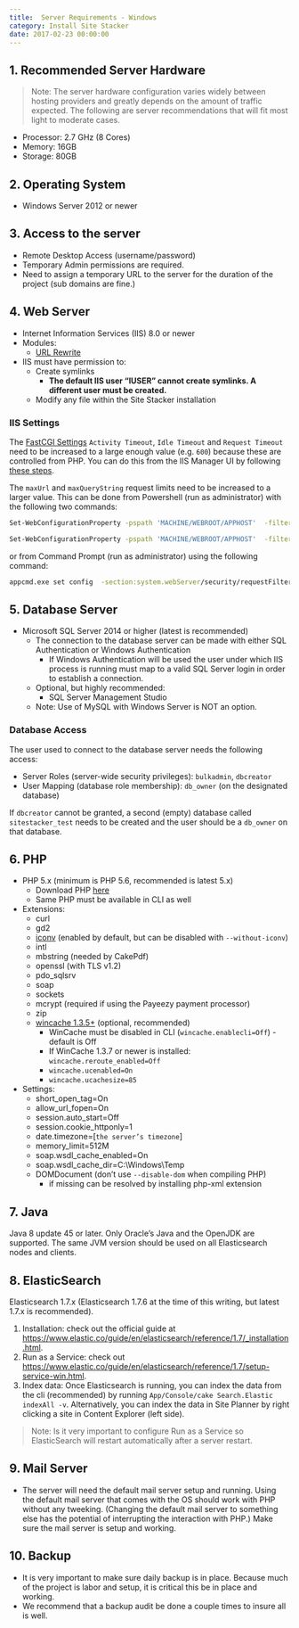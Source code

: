 ```yaml
---
title:  Server Requirements - Windows
category: Install Site Stacker
date: 2017-02-23 00:00:00
---
```


## 1. Recommended Server Hardware

> Note: The server hardware configuration varies widely between hosting providers and greatly depends on the amount of traffic expected. The following are server recommendations that will fit most light to moderate cases.

* Processor: 2.7 GHz (8 Cores)
* Memory: 16GB
* Storage: 80GB


## 2. Operating System

* Windows Server 2012 or newer


## 3. Access to the server

* Remote Desktop Access (username/password)
* Temporary Admin permissions are required.
* Need to assign a temporary URL to the server for the duration of the project (sub domains are fine.)


## 4. Web Server

* Internet Information Services (IIS) 8.0 or newer
* Modules:
   * [URL Rewrite](http://www.google.com/url?q=http%3A%2F%2Fwww.iis.net%2Fdownloads%2Fmicrosoft%2Furl-rewrite&sa=D&sntz=1&usg=AFQjCNHslW_84Io3PnG3NyHM07RQ0Jzy8Q)
* IIS must have permission to:
   * Create symlinks
      * **The default IIS user “IUSER” cannot create symlinks. A different user must be created.**
   * Modify any file within the Site Stacker installation

### IIS Settings

The [FastCGI Settings](https://www.iis.net/configreference/system.webserver/fastcgi) `Activity Timeout`, `Idle Timeout` and `Request Timeout` need to be increased to a large enough value (e.g. `600`) because these are controlled from PHP. You can do this from the IIS Manager UI by following [these steps](http://stackoverflow.com/a/35756128/1104534).

The `maxUrl` and `maxQueryString` request limits need to be increased to a larger value. This can be done from Powershell (run as administrator) with the following two commands:

```sh
Set-WebConfigurationProperty -pspath 'MACHINE/WEBROOT/APPHOST'  -filter "system.webServer/security/requestFiltering/requestLimits" -name "maxUrl" -value 10999
```
```sh
Set-WebConfigurationProperty -pspath 'MACHINE/WEBROOT/APPHOST'  -filter "system.webServer/security/requestFiltering/requestLimits" -name "maxQueryString" -value 2097151
```

or from Command Prompt (run as administrator) using the following command:

```sh
appcmd.exe set config  -section:system.webServer/security/requestFiltering /requestLimits.maxUrl:"10999" /requestLimits.maxQueryString:"2097151"  /commit:apphost
```

## 5. Database Server

* Microsoft SQL Server 2014 or higher (latest is recommended)
  * The connection to the database server can be made with either SQL Authentication or Windows Authentication
     * If Windows Authentication will be used the user under which IIS process is running must map to a valid SQL Server login in order to establish a connection.
  * Optional, but highly recommended:
     * SQL Server Management Studio
  * Note: Use of MySQL with Windows Server is NOT an option.

### Database Access

The user used to connect to the database server needs the following access:

- Server Roles (server-wide security privileges): `bulkadmin`, `dbcreator`
- User Mapping (database role membership): `db_owner` (on the designated database)

If `dbcreator` cannot be granted, a second (empty) database called `sitestacker_test` needs to be created and the user should be a `db_owner` on that database.


## 6. PHP

* PHP 5.x (minimum is PHP 5.6, recommended is latest 5.x)
   * Download PHP [here](http://php.iis.net/)
   * Same PHP must be available in CLI as well
* Extensions:
   * curl
   * gd2
   * [iconv](http://php.net/manual/en/iconv.installation.php) (enabled by default, but can be disabled with `--without-iconv`)
   * intl
   * mbstring (needed by CakePdf)
   * openssl (with TLS v1.2)
   * pdo_sqlsrv
   * soap
   * sockets
   * mcrypt (required if using the Payeezy payment processor)
   * zip
   * [wincache 1.3.5+](http://windows.php.net/downloads/pecl/releases/wincache/) (optional, recommended)
      * WinCache must be disabled in CLI (`wincache.enablecli=Off`) - default is Off
      * If WinCache 1.3.7 or newer is installed: `wincache.reroute_enabled=Off`
      * `wincache.ucenabled=On`
      * `wincache.ucachesize=85`
* Settings:
   * short_open_tag=On
   * allow_url_fopen=On
   * session.auto_start=Off
   * session.cookie_httponly=1
   * date.timezone=[`the server’s timezone`]
   * memory_limit=512M
   * soap.wsdl_cache_enabled=On
   * soap.wsdl_cache_dir=C:\Windows\Temp
   * DOMDocument (don’t use `--disable-dom` when compiling PHP)
       * if missing can be resolved by installing php-xml extension


## 7. Java

Java 8 update 45 or later. Only Oracle’s Java and the OpenJDK are supported. The same JVM version should be used on all Elasticsearch nodes and clients.


## 8. ElasticSearch

Elasticsearch 1.7.x (Elasticsearch 1.7.6 at the time of this writing, but latest 1.7.x is recommended).

1. Installation: check out the official guide at <https://www.elastic.co/guide/en/elasticsearch/reference/1.7/_installation.html>.
2. Run as a Service: check out <https://www.elastic.co/guide/en/elasticsearch/reference/1.7/setup-service-win.html>.
3. Index data: Once Elasticsearch is running, you can index the data from the cli (recommended) by running `App/Console/cake Search.Elastic indexAll -v`. Alternatively, you can index the data in Site Planner by right clicking a site in Content Explorer (left side).

> Note: Is it very important to configure Run as a Service so ElasticSearch will restart automatically after a server restart.


## 9. Mail Server

* The server will need the default mail server setup and running.  Using the default mail server that comes with the OS should work with PHP without any tweeking.  (Changing the default mail server to something else has the potential of interrupting the interaction with PHP.) Make sure the mail server is setup and working.  


## 10. Backup

* It is very important to make sure daily backup is in place.  Because much of the project is labor and setup, it is critical this be in place and working.
* We recommend that a backup audit be done a couple times to insure all is well.
